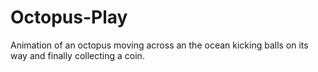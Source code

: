 # Octopus-Play
Animation of an octopus moving across an the ocean kicking balls on its way and finally collecting a coin.
